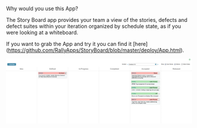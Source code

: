 Why would you use this App?

The Story Board app provides your team a view of the stories, defects and defect suites within your iteration organized by schedule state, as if you were looking at a whiteboard.

If you want to grab the App and try it you can find it [here] (https://github.com/RallyApps/StoryBoard/blob/master/deploy/App.html).

![Alt text](https://github.com/RallyApps/StoryBoard/raw/master/deploy/Screenshot.png)
